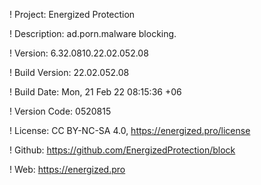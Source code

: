 ! Project: Energized Protection

! Description: ad.porn.malware blocking.

! Version: 6.32.0810.22.02.052.08

! Build Version: 22.02.052.08

! Build Date: Mon, 21 Feb 22 08:15:36 +06

! Version Code: 0520815

! License: CC BY-NC-SA 4.0, https://energized.pro/license

! Github: https://github.com/EnergizedProtection/block

! Web: https://energized.pro
